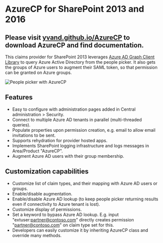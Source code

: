 # AzureCP for SharePoint 2013 and 2016

## Please visit [yvand.github.io/AzureCP](https://yvand.github.io/AzureCP/) to download AzureCP and find documentation.

This claims provider for SharePoint 2013 leverages [Azure AD Graph Client Library](http://www.nuget.org/packages/Microsoft.Azure.ActiveDirectory.GraphClient/) to query Azure Active Directory from the people picker. It also gets the groups of Azure users to augment their SAML token, so that permission can be granted on Azure groups.

![People picker with AzureCP](https://cloud.githubusercontent.com/assets/8788631/9786028/28938be0-57b7-11e5-8119-ea759f5c508e.png)

## Features
- Easy to configure with administration pages added in Central administration > Security.
- Connect to multiple Azure AD tenants in parallel (multi-threaded queries).
- Populate properties upon permission creation, e.g. email to allow email invitations to be sent.
- Supports rehydration for provider hosted apps. 
- Implements SharePoint logging infrastructure and logs messages in Area/Product "AzureCP". 
- Augment Azure AD users with their group membership.

## Customization capabilities
- Customize list of claim types, and their mapping with Azure AD users or groups. 
- Enable/disable augmentation.
- Enable/disable Azure AD lookup (to keep people picker returning results even if connectivity to Azure tenant is lost).
- Customize display of permissions. 
- Set a keyword to bypass Azure AD lookup. E.g. input "extuser:partner@contoso.com" directly creates permission "partner@contoso.com" on claim type set for this.
- Developers can easily customize it by inheriting AzureCP class and override many methods.
